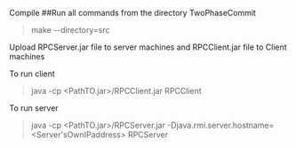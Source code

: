 Compile  ##Run all commands from the directory TwoPhaseCommit
> make --directory=src

Upload RPCServer.jar file to server machines and RPCClient.jar file to Client machines

To run client
> java -cp <PathTO.jar>/RPCClient.jar RPCClient <ServerIPaddresses>

To run server
> java -cp <PathTO.jar>/RPCServer.jar -Djava.rmi.server.hostname=<Server'sOwnIPaddress> RPCServer <PortNumber> <AllServerIPaddresses>